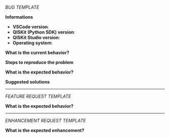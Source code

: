 <!-- ⚠️ If you do not respect this template your issue will be closed. -->
<!-- ⚠️ Make sure to browse the opened and closed issues  -->

*BUG TEMPLATE* <!-- Delete this header from your issue. -->

<!-- ⚠️ Before writing your issue make sure you are using: -->
<!-- VSCode 1.23.x -->
<!-- QISKit-sdk-py ^0.5.x -->
<!-- The latest version of QISKit Studio. -->

**Informations**

- **VSCode version**:
- **QISKit (Python SDK) version**:
- **QISKit Studio version**:
- **Operating system**:

**What is the current behavior?**



**Steps to reproduce the problem**



**What is the expected behavior?**



**Suggested solutions**



---

*FEATURE REQUEST TEMPLATE*  <!-- Delete this header from your issue. -->

**What is the expected behavior?**



---

*ENHANCEMENT REQUEST TEMPLATE*  <!-- Delete this header from your issue. -->

**What is the expected enhancement?**


